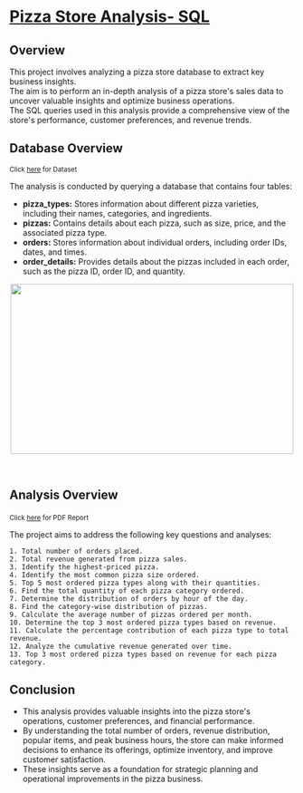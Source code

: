 # [Pizza Store Analysis- SQL](https://github.com/din3shn/DA_Portfolio_Proj/blob/main/Pizza_Store_Analysis/Queries.sql)

## Overview

This project involves analyzing a pizza store database to extract key business insights. <br>
The aim is to perform an in-depth analysis of a pizza store's sales data to uncover valuable insights and optimize business operations.<br>
The SQL queries used in this analysis provide a comprehensive view of the store's performance, customer preferences, and revenue trends.

## Database Overview
<sup>Click [here](https://github.com/din3shn/DA_Portfolio_Proj/tree/main/Pizza_Store_Analysis/dataset) for Dataset<sup>

The analysis is conducted by querying a database that contains four tables:

  - **pizza_types:** Stores information about different pizza varieties, including their names, categories, and ingredients.
  - **pizzas:** Contains details about each pizza, such as size, price, and the associated pizza type.
  - **orders:** Stores information about individual orders, including order IDs, dates, and times.
  - **order_details:** Provides details about the pizzas included in each order, such as the pizza ID, order ID, and quantity.

<p align="center">
  <img src="https://github.com/din3shn/DA_Portfolio_Proj/assets/160537914/d57e963d-e3a0-43e1-aff8-557e34788951" width = "500" height="300">
</p>
<br>

## Analysis Overview
<sup>Click [here](https://github.com/din3shn/DA_Portfolio_Proj/blob/main/Pizza_Store_Analysis/Pizza_Store.pdf) for PDF Report<sup><br>

The project aims to address the following key questions and analyses:

    1. Total number of orders placed.
    2. Total revenue generated from pizza sales.
    3. Identify the highest-priced pizza.
    4. Identify the most common pizza size ordered.
    5. Top 5 most ordered pizza types along with their quantities.
    6. Find the total quantity of each pizza category ordered.
    7. Determine the distribution of orders by hour of the day.
    8. Find the category-wise distribution of pizzas.
    9. Calculate the average number of pizzas ordered per month.
    10. Determine the top 3 most ordered pizza types based on revenue.
    11. Calculate the percentage contribution of each pizza type to total revenue.
    12. Analyze the cumulative revenue generated over time.
    13. Top 3 most ordered pizza types based on revenue for each pizza category.

## Conclusion

- This analysis provides valuable insights into the pizza store's operations, customer preferences, and financial performance. <br>
- By understanding the total number of orders, revenue distribution, popular items, and peak business hours, the store can make informed decisions to enhance its offerings, optimize inventory, and improve customer satisfaction. <br>
- These insights serve as a foundation for strategic planning and operational improvements in the pizza business.
